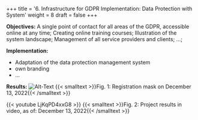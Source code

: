 +++
title = '6. Infrastructure for GDPR Implementation: Data Protection with System'
weight = 8
draft = false
+++


**Objectives:** A single point of contact for all areas of the GDPR, accessible online at any time; Creating online training courses; Illustration of the system landscape; Management of all service providers and clients; …;  

**Implementation:**
- Adaptation of the data protection management system
- own branding
- …  

**Results:**
![Alt-Text](/img/p6.1.jpg) 
{{< smalltext >}}Fig. 1: Registration mask on December 13, 2022{{< /smalltext >}}



{{< youtube LjKqPD4xxG8 >}}
{{< smalltext >}}Fig. 2: Project results in video, as of: December 13, 2022{{< /smalltext >}}



 



